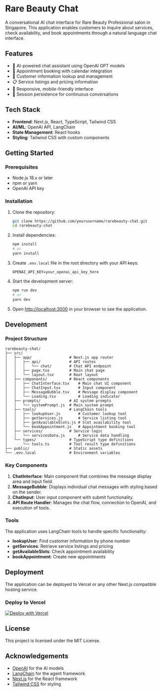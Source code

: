 # Rare Beauty Chat

A conversational AI chat interface for Rare Beauty Professional salon in Singapore. This application enables customers to inquire about services, check availability, and book appointments through a natural language chat interface.

## Features

- 🤖 AI-powered chat assistant using OpenAI GPT models
- 📅 Appointment booking with calendar integration
- 👤 Customer information lookup and management
- 📋 Service listings and pricing information
- 📱 Responsive, mobile-friendly interface
- 🔄 Session persistence for continuous conversations

## Tech Stack

- **Frontend**: Next.js, React, TypeScript, Tailwind CSS
- **AI/ML**: OpenAI API, LangChain
- **State Management**: React hooks
- **Styling**: Tailwind CSS with custom components

## Getting Started

### Prerequisites

- Node.js 18.x or later
- npm or yarn
- OpenAI API key

### Installation

1. Clone the repository:
   ```bash
   git clone https://github.com/yourusername/rarebeauty-chat.git
   cd rarebeauty-chat
   ```

2. Install dependencies:
   ```bash
   npm install
   # or
   yarn install
   ```

3. Create `.env.local` file in the root directory with your API keys:
   ```
   OPENAI_API_KEY=your_openai_api_key_here
   ```

4. Start the development server:
   ```bash
   npm run dev
   # or
   yarn dev
   ```

5. Open [http://localhost:3000](http://localhost:3000) in your browser to see the application.

## Development

### Project Structure

```
rarebeauty-chat/
├── src/
│   ├── app/                 # Next.js app router
│   │   ├── api/             # API routes
│   │   │   └── chat/        # Chat API endpoint
│   │   ├── page.tsx         # Main chat page
│   │   └── layout.tsx       # Root layout
│   ├── components/          # React components
│   │   ├── ChatInterface.tsx    # Main chat UI component
│   │   ├── ChatInput.tsx        # Input component
│   │   ├── MessageBubble.tsx    # Message display component
│   │   └── Loading.tsx          # Loading indicator
│   ├── prompts/             # AI system prompts
│   │   └── systemPrompt.js  # Main system prompt
│   ├── tools/               # LangChain tools
│   │   ├── lookupUser.js        # Customer lookup tool
│   │   ├── getServices.js       # Service listing tool
│   │   ├── getAvailableSlots.js # Slot availability tool
│   │   └── bookAppointment.js   # Appointment booking tool
│   ├── services/            # Service logic
│   │   └── servicesData.js      # Service data handling
│   └── types/               # TypeScript type definitions
│       └── tools.ts         # Tool result type definitions
├── public/                  # Static assets
└── .env.local               # Environment variables
```

### Key Components

1. **ChatInterface**: Main component that combines the message display area and input field.
2. **MessageBubble**: Displays individual chat messages with styling based on the sender.
3. **ChatInput**: User input component with submit functionality.
4. **API Route Handler**: Manages the chat flow, connection to OpenAI, and execution of tools.

### Tools

The application uses LangChain tools to handle specific functionality:

- **lookupUser**: Find customer information by phone number
- **getServices**: Retrieve service listings and pricing
- **getAvailableSlots**: Check appointment availability
- **bookAppointment**: Create new appointments

## Deployment

The application can be deployed to Vercel or any other Next.js compatible hosting service.

### Deploy to Vercel

[![Deploy with Vercel](https://vercel.com/button)](https://vercel.com/new/clone?repository-url=https%3A%2F%2Fgithub.com%2Fyourusername%2Frarebeauty-chat)

## License

This project is licensed under the MIT License.

## Acknowledgements

- [OpenAI](https://openai.com/) for the AI models
- [LangChain](https://langchain.com/) for the agent framework
- [Next.js](https://nextjs.org/) for the React framework
- [Tailwind CSS](https://tailwindcss.com/) for styling
